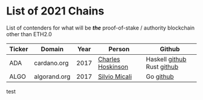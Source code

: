 # List of 2021 Chains

List of contenders for what will be _**the**_ proof-of-stake / authority
blockchain other than ETH2.0

| Ticker | Domain | Year | Person | Github | 
| --- | --- | --- | --- | --- | 
| ADA | cardano.org | 2017 | [Charles Hoskinson](https://en.wikipedia.org/wiki/Charles_Hoskinson) | Haskell [github](https://github.com/input-output-hk/cardano-node) Rust [github](https://github.com/input-output-hk/jormungandr) |
| ALGO | algorand.org | 2017 |  [Silvio Micali](https://en.wikipedia.org/wiki/Silvio_Micali) | Go [github](https://github.com/algorand/go-algorand) | 

test
